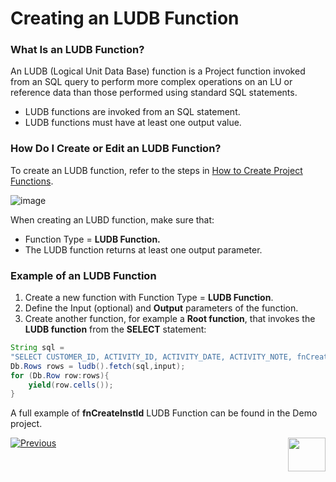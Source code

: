 # Creating an LUDB Function

### What Is an LUDB Function?

An LUDB (Logical Unit Data Base) function is a Project function invoked from an SQL query to perform more complex operations on an LU or reference data than those performed using standard SQL statements.
*	LUDB functions are invoked from an SQL statement.
*	LUDB functions must have at least one output value.

### How Do I Create or Edit an LUDB Function? 
To create an LUDB function, refer to the steps in [How to Create Project Functions](/articles/07_table_population/10_creating_a_project_function.md).

<studio>

![image](images/07_09_01_screen1.png)

</studio>

When creating an LUBD function, make sure that:
*	Function Type = **LUDB Function.** 
*	The LUDB function returns at least one output parameter.

### Example of an LUDB Function

1.	Create a new function with Function Type = **LUDB Function**.
2.	Define the Input (optional) and **Output** parameters of the function.
3.	Create another function, for example a **Root function**, that invokes the **LUDB function** from the **SELECT** statement:

~~~java
String sql = 
"SELECT CUSTOMER_ID, ACTIVITY_ID, ACTIVITY_DATE, ACTIVITY_NOTE, fnCreateInstId(?) IID FROM Customer.ACTIVITY";
Db.Rows rows = ludb().fetch(sql,input);
for (Db.Row row:rows){
	yield(row.cells());
}
~~~

A full example of **fnCreateInstId** LUDB Function can be found in the Demo project.

[![Previous](/articles/images/Previous.png)](/articles/07_table_population/11_2_root_functions_code_examples.md)[<img align="right" width="60" height="54" src="/articles/images/Next.png">](/articles/07_table_population/11_4_creating_a_trigger_function.md)
